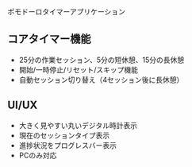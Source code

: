 
ポモドーロタイマーアプリケーション

## コアタイマー機能
- 25分の作業セッション、5分の短休憩、15分の長休憩
- 開始/一時停止/リセット/スキップ機能
- 自動セッション切り替え（4セッション後に長休憩）

## UI/UX
- 大きく見やすい丸いデジタル時計表示
- 現在のセッションタイプ表示
- 進捗状況をプログレスバー表示
- PCのみ対応
